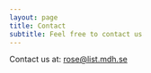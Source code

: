 ```yaml
---
layout: page
title: Contact
subtitle: Feel free to contact us
---
```


<p>
Contact us at:
<a href="mailto:rose@list.mdh.se?Subject=Hello%20again" target="_top">rose@list.mdh.se</a>
</p>